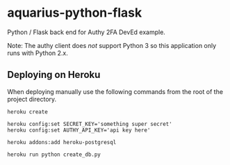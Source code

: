 # aquarius-python-flask
Python / Flask back end for Authy 2FA DevEd example.

Note: The authy client does *not* support Python 3 so this application only 
runs with Python 2.x.


## Deploying on Heroku
When deploying manually use the following commands from the root of the
project directory.

    heroku create

    heroku config:set SECRET_KEY='something super secret'
    heroku config:set AUTHY_API_KEY='api key here'

    heroku addons:add heroku-postgresql

    heroku run python create_db.py
